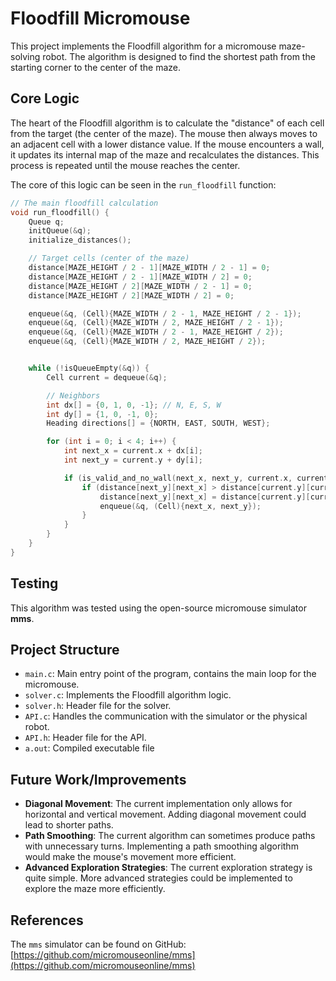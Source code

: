 # Floodfill Micromouse

This project implements the Floodfill algorithm for a micromouse maze-solving robot. The algorithm is designed to find the shortest path from the starting corner to the center of the maze.

## Core Logic

The heart of the Floodfill algorithm is to calculate the "distance" of each cell from the target (the center of the maze). The mouse then always moves to an adjacent cell with a lower distance value. If the mouse encounters a wall, it updates its internal map of the maze and recalculates the distances. This process is repeated until the mouse reaches the center.

The core of this logic can be seen in the `run_floodfill` function:

```c
// The main floodfill calculation
void run_floodfill() {
    Queue q;
    initQueue(&q);
    initialize_distances();

    // Target cells (center of the maze)
    distance[MAZE_HEIGHT / 2 - 1][MAZE_WIDTH / 2 - 1] = 0;
    distance[MAZE_HEIGHT / 2 - 1][MAZE_WIDTH / 2] = 0;
    distance[MAZE_HEIGHT / 2][MAZE_WIDTH / 2 - 1] = 0;
    distance[MAZE_HEIGHT / 2][MAZE_WIDTH / 2] = 0;

    enqueue(&q, (Cell){MAZE_WIDTH / 2 - 1, MAZE_HEIGHT / 2 - 1});
    enqueue(&q, (Cell){MAZE_WIDTH / 2, MAZE_HEIGHT / 2 - 1});
    enqueue(&q, (Cell){MAZE_WIDTH / 2 - 1, MAZE_HEIGHT / 2});
    enqueue(&q, (Cell){MAZE_WIDTH / 2, MAZE_HEIGHT / 2});


    while (!isQueueEmpty(&q)) {
        Cell current = dequeue(&q);

        // Neighbors
        int dx[] = {0, 1, 0, -1}; // N, E, S, W
        int dy[] = {1, 0, -1, 0};
        Heading directions[] = {NORTH, EAST, SOUTH, WEST};

        for (int i = 0; i < 4; i++) {
            int next_x = current.x + dx[i];
            int next_y = current.y + dy[i];

            if (is_valid_and_no_wall(next_x, next_y, current.x, current.y, directions[i])) {
                if (distance[next_y][next_x] > distance[current.y][current.x] + 1) {
                    distance[next_y][next_x] = distance[current.y][current.x] + 1;
                    enqueue(&q, (Cell){next_x, next_y});
                }
            }
        }
    }
}
```

## Testing

This algorithm was tested using the open-source micromouse simulator **mms**.

## Project Structure

*   `main.c`: Main entry point of the program, contains the main loop for the micromouse.
*   `solver.c`: Implements the Floodfill algorithm logic.
*   `solver.h`: Header file for the solver.
*   `API.c`: Handles the communication with the simulator or the physical robot.
*   `API.h`: Header file for the API.
*   `a.out`: Compiled executable file

## Future Work/Improvements

*   **Diagonal Movement**: The current implementation only allows for horizontal and vertical movement. Adding diagonal movement could lead to shorter paths.
*   **Path Smoothing**: The current algorithm can sometimes produce paths with unnecessary turns. Implementing a path smoothing algorithm would make the mouse's movement more efficient.
*   **Advanced Exploration Strategies**: The current exploration strategy is quite simple. More advanced strategies could be implemented to explore the maze more efficiently.

## References

The `mms` simulator can be found on GitHub: [https://github.com/micromouseonline/mms](https://github.com/micromouseonline/mms)